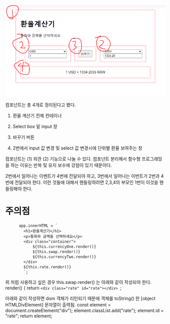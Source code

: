 ![alt text](image.png)

컴포넌트는 총 4개로 정리된다고 봤다.

1. 환율 계산기 전체 컨테이너

2. Select box 밑 input 창

3. 바꾸기 버튼

4. 2번에서 input 값 변경 및 select 값 변경시에 단위별 환율 보여주는 창

컴포넌트는 (1) 외관 (2) 기능으로 나눌 수 있다.
컴포넌트 분리해서 함수형 프로그래밍을 하는 이유는 반복 및 유지 보수에 강점이 있기 때문이다.

2번에서 일어나는 이벤트가 4번에 전달되야 하고,
3번에서 일어나는 이번트가 2번과 4번에 전달되야 한다.
이런 것들에 대해서 핸들링하려면 2,3,4의 부모인 1번이 이것을 핸들링해야 한다.

# 주의점

          app.innerHTML = `
            <h1>환율계산기</h1>
            <p>통화와 금액을 선택하세요</p>
            <div class="container">
                ${this.currencyOne.render()}
                ${this.swap.render()}
                ${this.currencyTwo.render()}
            </div>
            ${this.rate.render()}
            `;

위 처럼 사용하고 싶은 경우
this.swap.render() 는 아래와 같이 작성되야 한다.
render() {
return `<div class="rate" id="rate"></div>
         `;

아래와 같이 작성하면 dom 객체가 리턴되기 때문에 객체를 toString() 한 [object HTMLDivElement] 문자열이 출력됨.
const element = document.createElement("div");
element.classList.add("rate");
element.id = "rate";
return element;
